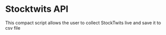 # Stocktwits API

This compact script allows the user to collect StockTwits live and save it to csv file
